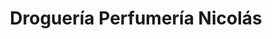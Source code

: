 ---
title: "Droguería Perfumería Nicolás"
url: /san-juan-del-puerto/drogueria-perfumeria-nicolas/
shop: Drogerie
---